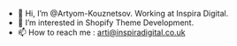 - 👋 Hi, I’m @Artyom-Kouznetsov. Working at Inspira Digital.
- 👀 I’m interested in Shopify Theme Development.
- 📫 How to reach me : arti@inspiradigital.co.uk

<!---
Artyom-Kouznetsov-Inspira/Artyom-Kouznetsov-Inspira is a ✨ special ✨ repository because its `README.md` (this file) appears on your GitHub profile.
You can click the Preview link to take a look at your changes.
--->

